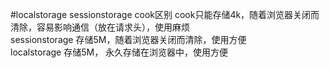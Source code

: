 #localstorage sessionstorage cook区别
cook只能存储4k，随着浏览器关闭而清除，容易影响通信（放在请求头），使用麻烦  
sessionstorage 存储5M，随着浏览器关闭而清除，使用方便  
localstorage 存储5M， 永久存储在浏览器中，使用方便